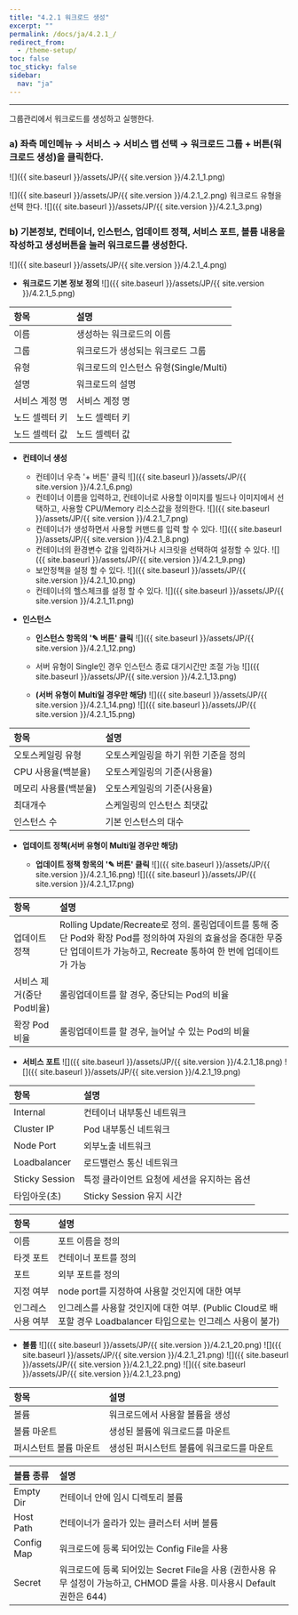 ```yaml
---
title: "4.2.1 워크로드 생성"
excerpt: ""
permalink: /docs/ja/4.2.1_/
redirect_from:
  - /theme-setup/
toc: false
toc_sticky: false
sidebar:
  nav: "ja"
---
```


---
그룹관리에서 워크로드를 생성하고 실행한다.

### a\) 좌측 메인메뉴 → 서비스 → 서비스 맵 선택 → 워크로드 그룹 + 버튼\(워크로드 생성\)을 클릭한다.
![]({{ site.baseurl }}/assets/JP/{{ site.version }}/4.2.1_1.png)

![]({{ site.baseurl }}/assets/JP/{{ site.version }}/4.2.1_2.png)
워크로드 유형을 선택 한다.
![]({{ site.baseurl }}/assets/JP/{{ site.version }}/4.2.1_3.png)

### b\) 기본정보, 컨테이너, 인스턴스, 업데이트 정책, 서비스 포트, 볼륨 내용을 작성하고 생성버튼을 눌러 워크로드를 생성한다.
![]({{ site.baseurl }}/assets/JP/{{ site.version }}/4.2.1_4.png)

* **워크로드 기본 정보 정의**
![]({{ site.baseurl }}/assets/JP/{{ site.version }}/4.2.1_5.png)

| **항목** | **설명** |
| :--- | :--- |
| 이름 | 생성하는 워크로드의 이름 |
| 그룹 | 워크로드가 생성되는 워크로드 그룹 |
| 유형 | 워크로드의 인스턴스 유형\(Single/Multi\) |
| 설명 | 워크로드의 설명 |
| 서비스 계정 명 | 서비스 계정 명 |
| 노드 셀렉터 키 | 노드 셀렉터 키 |
| 노드 셀렉터 값 | 노드 셀렉터 값 |

* **컨테이너 생성**

  * 컨테이너 우측 '+ 버튼' 클릭
  ![]({{ site.baseurl }}/assets/JP/{{ site.version }}/4.2.1_6.png)
  * 컨테이너 이름을 입력하고, 컨테이너로 사용할 이미지를 빌드나 이미지에서 선택하고, 사용할 CPU/Memory 리소스값을 정의한다.
  ![]({{ site.baseurl }}/assets/JP/{{ site.version }}/4.2.1_7.png)
  * 컨테이너가 생성하면서 사용할 커맨드를 입력 할 수 있다.
  ![]({{ site.baseurl }}/assets/JP/{{ site.version }}/4.2.1_8.png)
  * 컨테이너의 환경변수 값을 입력하거나 시크릿을 선택하여 설정할 수 있다.
  ![]({{ site.baseurl }}/assets/JP/{{ site.version }}/4.2.1_9.png)
  * 보안정책을 설정 할 수 있다.
  ![]({{ site.baseurl }}/assets/JP/{{ site.version }}/4.2.1_10.png)
  * 컨테이너의 헬스체크를 설정 할 수 있다.
  ![]({{ site.baseurl }}/assets/JP/{{ site.version }}/4.2.1_11.png)

* **인스턴스**

  * **인스턴스 항목의 '✎ 버튼' 클릭**
  ![]({{ site.baseurl }}/assets/JP/{{ site.version }}/4.2.1_12.png)

  * 서버 유형이 Single인 경우 인스턴스 종료 대기시간만 조절 가능
  ![]({{ site.baseurl }}/assets/JP/{{ site.version }}/4.2.1_13.png)

  * **\(서버 유형이 Multi일 경우만 해당\)**
  ![]({{ site.baseurl }}/assets/JP/{{ site.version }}/4.2.1_14.png)
  ![]({{ site.baseurl }}/assets/JP/{{ site.version }}/4.2.1_15.png)

| **항목** | **설명** |
| :--- | :--- |
| 오토스케일링 유형 | 오토스케일링을 하기 위한 기준을 정의 |
| CPU 사용율\(백분율\) | 오토스케일링의 기준\(사용율\) |
| 메모리 사용률\(백분율\) | 오토스케일링의 기준\(사용율\) |
| 최대개수 | 스케일링의 인스턴스 최댓값 |
| 인스턴스 수 | 기본 인스턴스의 대수 |

* **업데이트 정책\(서버 유형이 Multi일 경우만 해당\)**

  * **업데이트 정책 항목의 '✎ 버튼' 클릭**
  ![]({{ site.baseurl }}/assets/JP/{{ site.version }}/4.2.1_16.png)
  ![]({{ site.baseurl }}/assets/JP/{{ site.version }}/4.2.1_17.png)

| **항목** | **설명** |
| :--- | :--- |
| 업데이트 정책 | Rolling Update/Recreate로 정의. 롤링업데이트를 통해 중단 Pod와 확장 Pod를 정의하여 자원의 효율성을 증대한 무중단 업데이트가 가능하고, Recreate 통하여 한 번에 업데이트가 가능 |
| 서비스 제거\(중단Pod비율\) | 롤링업데이트를 할 경우, 중단되는 Pod의 비율 |
| 확장 Pod비율 | 롤링업데이트를 할 경우, 늘어날 수 있는 Pod의 비율 |

* **서비스 포트**
![]({{ site.baseurl }}/assets/JP/{{ site.version }}/4.2.1_18.png)
![]({{ site.baseurl }}/assets/JP/{{ site.version }}/4.2.1_19.png)

| **항목** | **설명** |
| :--- | :--- |
| Internal | 컨테이너 내부통신 네트워크 |
| Cluster IP | Pod 내부통신 네트워크 |
| Node Port | 외부노출 네트워크 |
| Loadbalancer | 로드밸런스 통신 네트워크 |
| Sticky Session | 특정 클라이언트 요청에 세션을 유지하는 옵션 |
| 타임아웃(초) | Sticky Session 유지 시간|

| **항목** | **설명** |
| :--- | :--- |
| 이름 | 포트 이름을 정의 |
| 타겟 포트 | 컨테이너 포트를 정의 |
| 포트 | 외부 포트를 정의 |
| 지정 여부 | node port를 지정하여 사용할 것인지에 대한 여부 |
| 인그레스 사용 여부 | 인그레스를 사용할 것인지에 대한 여부. \(Public Cloud로 배포할 경우 Loadbalancer 타입으로는 인그레스 사용이 불가\) |

* **볼륨**
![]({{ site.baseurl }}/assets/JP/{{ site.version }}/4.2.1_20.png)
![]({{ site.baseurl }}/assets/JP/{{ site.version }}/4.2.1_21.png)
![]({{ site.baseurl }}/assets/JP/{{ site.version }}/4.2.1_22.png)
![]({{ site.baseurl }}/assets/JP/{{ site.version }}/4.2.1_23.png)

| **항목** | 설명 |
| :--- | :--- |
| 볼륨 | 워크로드에서 사용할 볼륨을 생성 |
| 볼륨 마운트 | 생성된 볼륨에 워크로드를 마운트 |
| 퍼시스턴트 볼륨 마운트 |생성된 퍼시스턴트 볼륨에 워크로드를 마운트 |

| **볼륨 종류** | **설명** |
| :--- | :--- |
| Empty Dir | 컨테이너 안에 임시 디렉토리 볼륨 |
| Host Path | 컨테이너가 올라가 있는 클러스터 서버 볼륨 |
| Config Map | 워크로드에 등록 되어있는 Config File을 사용 |
| Secret | 워크로드에 등록 되어있는 Secret File을 사용 \(권한사용 유무 설정이 가능하고, CHMOD 룰을 사용. 미사용시 Default 권한은 644\) |
